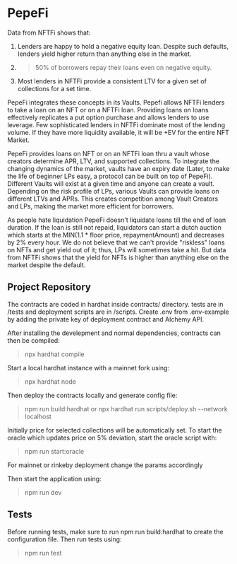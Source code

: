 # PepeFi
Data from NFTFi shows that:

1) Lenders are happy to hold a negative equity loan. Despite such defaults, lenders yield higher return than anything else in the market.
2) >50% of borrowers repay their loans even on negative equity. 
3) Most lenders in NFTFi provide a consistent LTV for a given set of collections for a set time. 

PepeFi integrates these concepts in its Vaults. Pepefi allows NFTFi lenders to take a loan on an NFT or on a NFTFi loan. Providing loans on loans effectively replicates a put option purchase and allows lenders to use leverage. Few sophisticated lenders in NFTFi dominate most of the lending volume. If they have more liquidity available, it will be +EV for the entire NFT Market.

PepeFi provides loans on NFT or on an NFTFi loan thru a vault whose creators determine APR, LTV, and supported collections. To integrate the changing dynamics of the market, vaults have an expiry date (Later, to make the life of beginner LPs easy, a protocol can be built on top of PepeFi). Different Vaults will exist at a given time and anyone can create a vault. Depending on the risk profile of LPs, various Vaults can provide loans on different LTVs and APRs. This creates competition among Vault Creators and LPs, making the market more efficient for borrowers.

As people hate liquidation PepeFi doesn't liquidate loans till the end of loan duration. If the loan is still not repaid, liquidators can start a dutch auction which starts at the MIN(1.1 * floor price, repaymentAmount) and decreases by 2% every hour. We do not believe that we can't provide "riskless" loans on NFTs and get yield out of it; thus, LPs will sometimes take a hit. But data from NFTFi shows that the yield for NFTs is higher than anything else on the market despite the default.

## Project Repository

The contracts are coded in hardhat inside contracts/ directory. tests are in /tests and deployment scripts are in /scripts. Create .env from .env-example by adding the private key of deployment contract and Alchemy API.

After installing the develepment and normal dependencies, contracts can then be compiled:
>npx hardhat compile

Start a local hardhat instance with a mainnet fork using:
>npx hardhat node


Then deploy the contracts locally and generate config file: 
>npm run build:hardhat
or
>npx hardhat run scripts/deploy.sh --network localhost

Initially price for selected collections will be automatically set. To start the oracle which updates price on 5% deviation, start the oracle script with:
>npm run start:oracle

For mainnet or rinkeby deployment change the params accordingly

Then start the application using:
>npm run dev


## Tests
Before running tests, make sure to run npm run build:hardhat to create the configuration file. Then run tests using:
>npm run test